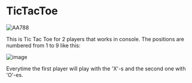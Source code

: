 # TicTacToe
![AA788](https://github.com/klauseen/TicTacToe/assets/134730407/ab665121-4690-43f0-a8f3-0ef0a1a1e92e)

This is Tic Tac Toe for 2 players that works in console. The positions are numbered from 1 to 9 like this: 

![image](https://github.com/klauseen/TicTacToe/assets/134730407/2f25ab64-d361-4aa9-90cd-cdbceda8d869)

Everytime the first player will play with the 'X'-s and the second one with 'O'-es.


